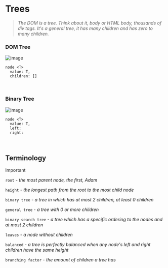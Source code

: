 # Trees

>*The DOM is a tree. Think about it, body or HTML body, thousands of div tags. It's a general tree, it has many children and has zero to many children.*

### DOM Tree

![image](https://github.com/mbrezov/The-Last-Algorithms-Course-Youll-Need-notes/assets/127137480/844fc404-71b3-43dc-81db-68b45e1d6800)

```
node <T>
  value: T,
  children: []
```

<br />

### Binary Tree

![image](https://github.com/mbrezov/The-Last-Algorithms-Course-Youll-Need-notes/assets/127137480/ee399861-4e33-4f10-bb42-715338a6f580)

```
node <T>
  value: T,
  left:
  right:
```

<br />

## Terminology
>[!IMPORTANT]
>`root` - *the most parent node, the first, Adam*
>
>`height` - *the longest path from the root to the most child node*
>
>`binary tree` - *a tree in which has at most 2 children, at least 0 children*
>
>`general tree` - *a tree with 0 or more children*
>
>`binary search tree` - *a tree which has a specific ordering to the nodes and at most 2 children*
>
>`leaves` - *a node without children*
>
>`balanced` - *a tree is perfectly balanced when any node's left and right children have the same height*
>
>`branching factor` - *the amount of children a tree has*
